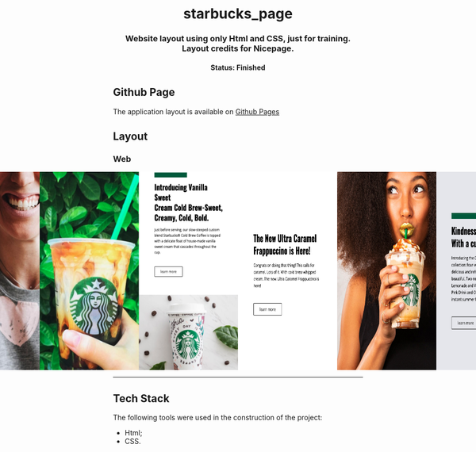 <h1 align="center">starbucks_page</h1>
<h3 align="center">
  Website layout using only Html and CSS, just for training.
  <br/>
  Layout credits for Nicepage.
</h3>

<h4 align="center"> 
	 Status: Finished
</h4>

## Github Page
<p>The application layout is available on <a href="https://yukiovn.github.io/starbucks_page/" target="_blank">Github Pages</a></p>

## Layout

### Web

<p align="center" style="display: flex; align-items: flex-start; justify-content: center;">
  <img alt="page screen" src="./assets/img/screen1.png" width="400px" height="400px">
  <img alt="page screen" src="./assets/img/screen2.png" width="400px" height="400px">
  <img alt="page screen" src="./assets/img/screen3.png" width="400px" height="400px">
  <img alt="page screen" src="./assets/img/screen4.png" width="400px" height="400px">
  <img alt="page screen" src="./assets/img/screen5.png" width="400px" height="400px">
  <img alt="page screen" src="./assets/img/screen6.png" width="400px" height="400px">
</p>

---

## Tech Stack

The following tools were used in the construction of the project:

- Html;
- CSS.